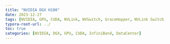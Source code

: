 ```yaml
---
title: "NVIDIA DGX H100"
date: 2023-12-27
tags: [NVIDIA, GPU, CUDA, NVLink, NVSwitch, GraceHopper, NVLink Switch, NVIDIA Blackwell]
typora-root-url: ../
toc: true
categories: [NVIDIA, DGX, GPU, CUDA, InfiniBand, DataCenter]
---
```




